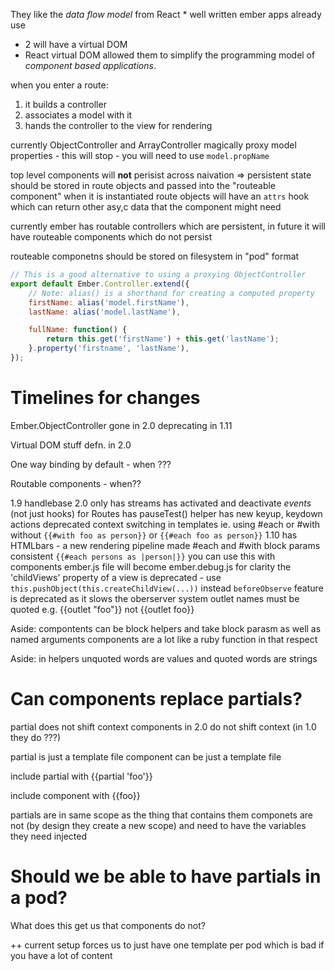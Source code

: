 
They like the _data flow model_ from React
    * well written ember apps already use
* 2 will have a virtual DOM
* React virtual DOM allowed them to simplify the programming model of _component based applications_.

when you enter a route:
1. it builds a controller
2. associates a model with it
3. hands the controller to the view for rendering


currently ObjectController and ArrayController magically proxy model properties - this will stop - you will need to use `model.propName`

top level components will **not** perisist across naivation
    => persistent state should be stored in route objects and passed into the "routeable component" when it is instantiated
route objects will have an `attrs` hook which can return other asy,c data that the component might need

currently ember has routable controllers which are persistent, in future it will have routeable components which do not persist

routeable componetns should be stored on filesystem in "pod" format

```js
// This is a good alternative to using a proxying ObjectController
export default Ember.Controller.extend({
    // Note: alias() is a shorthand for creating a computed property
    firstName: alias('model.firstName'),
    lastName: alias('model.lastName'),

    fullName: function() {
        return this.get('firstName') + this.get('lastName');
    }.property('firstname', 'lastName'),
});
```


# Timelines for changes

Ember.ObjectController
    gone in 2.0
    deprecating in 1.11


Virtual DOM stuff
    defn. in 2.0

One way binding by default - when ???

Routable components - when??



1.9
    handlebase 2.0 only
    has streams
    has activated and deactivate _events_ (not just hooks) for Routes
    has pauseTest() helper
    has new keyup, keydown actions
    deprecated context switching in templates ie. using #each or #with without `{{#with foo as person}}` or `{{#each foo as person}}`
1.10
    has HTMLbars - a new rendering pipeline
    made #each and #with block params consistent `{{#each persons as |person|}}`
        you can use this with components
    ember.js file will become ember.debug.js for clarity
    the 'childViews' property of a view is deprecated - use `this.pushObject(this.createChildView(...))` instead
    `beforeObserve` feature is deprecated as it slows the oberserver system
    outlet names must be quoted e.g. {{outlet "foo"}} not {{outlet foo}}


Aside: compontents can be block helpers and take block parasm as well as named arguments
    components are a lot like a ruby function in that respect

Aside: in helpers unquoted words are values and quoted words are strings


# Can components replace partials?

partial does not shift context
components in 2.0 do not shift context (in 1.0 they do ???)

partial is just a template file
component can be just a template file


include partial with
    {{partial 'foo'}}

include component with
    {{foo}}

partials are in same scope as the thing that contains them
componets are not (by design they create a new scope) and need to have the variables they need injected

# Should we be able to have partials in a pod?

What does this get us that components do not?

++ current setup forces us to just have one template per pod which is bad if you have a lot of content
